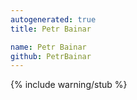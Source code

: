 ```yaml
---
autogenerated: true
title: Petr Bainar

name: Petr Bainar
github: PetrBainar
---
```

{% include warning/stub %}


